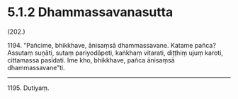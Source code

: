 # 5.1.2 Dhammassavanasutta

(202.)

1194\. “Pañcime, bhikkhave, ānisaṃsā dhammassavane. Katame pañca? Assutaṃ suṇāti, sutaṃ pariyodāpeti, kaṅkhaṃ vitarati, diṭṭhiṃ ujuṃ karoti, cittamassa pasīdati. Ime kho, bhikkhave, pañca ānisaṃsā dhammassavane”ti.

---

1195\. Dutiyaṃ.
